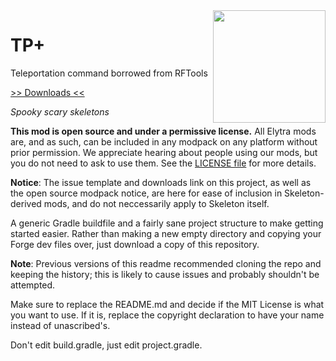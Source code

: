 <img src="https://unascribed.com/f/a231ace4_trumpet.png" align="right" width="180px"/>

# TP+
Teleportation command borrowed from RFTools 

[>> Downloads <<](https://github.com/elytra/tp-plus/releases)

*Spooky scary skeletons*

**This mod is open source and under a permissive license.** All Elytra mods are,
and as such, can be included in any modpack on any platform without prior
permission. We appreciate hearing about people using our mods, but you do not
need to ask to use them. See the [LICENSE file](LICENSE) for more details.

**Notice**: The issue template and downloads link on this project, as
well as the open source modpack notice, are here for ease of inclusion
in Skeleton-derived mods, and do not neccessarily apply to Skeleton itself.

A generic Gradle buildfile and a fairly sane project structure to make
getting started easier. Rather than making a new empty directory and
copying your Forge dev files over, just download a copy of this repository.

**Note**: Previous versions of this readme recommended cloning the repo and
keeping the history; this is likely to cause issues and probably shouldn't
be attempted.

Make sure to replace the README.md and decide if the MIT License is what
you want to use. If it is, replace the copyright declaration to have your
name instead of unascribed's.

Don't edit build.gradle, just edit project.gradle.
